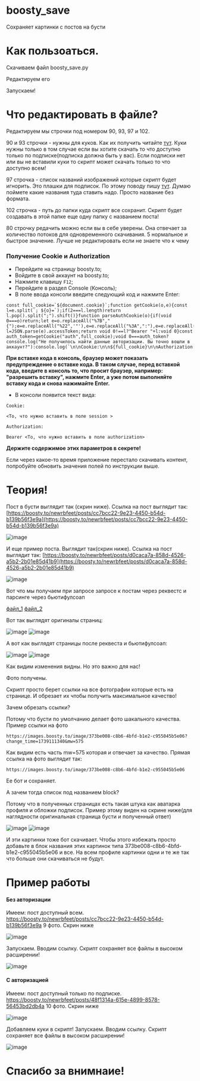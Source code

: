 # boosty_save
Сохраняет картинки с постов на бусти

# Как пользоаться.

Скачиваем файл boosty_save.py 

Редактируем его

Запускаем!

# Что редактировать в файле?

Редактируем мы строчки под номером 90, 93, 97 и 102. 

90 и 93 строчки - нужны для куков. Как их получить читайте [тут](#получение-cookie-и-authorization). Куки нужны только в том случае если вы хотите скачать то что доступно только по подписке(подписка должна быть у вас). Если подписки нет или вы не вставили куки то скрипт может скачать только то что доступно всем!

97 строчка - список названий изображений которые скрипт будет игнорить. Это плашки для подписок. По этому поводу пишу [тут](#теория). Думаю поймете какие названия туда ставить надо. Просто название без формата. 

102 строчка - путь до папки куда скрипт все сохранит. Скрипт будет создавать в этой папке еще одну папку с названием поста!

80 строчку редачить можно если вы в себе уверены. Она отвечает за количество потоков для одновременного скачивания. 5 нормальное и быстрое значение. Лучше не редактировать если не знаете что к чему


### Получение Cookie и Authorization

- Перейдите на страницу boosty.to;
- Войдите в свой аккаунт на boosty.to;
- Нажмите клавишу `F12`;
- Перейдите в раздел Console (Консоль);
- В поле ввода консоли введите следующий код и нажмите Enter:

```
const full_cookie=`${document.cookie}`;function getCookie(o,e){const l=e.split(`; ${o}=`);if(2===l.length)return l.pop().split(";").shift()}function parseAuthCookie(o){if(void 0===o)return;let e=o.replaceAll("%7B","{");e=e.replaceAll("%22",'"'),e=e.replaceAll("%3A",":"),e=e.replaceAll("%2C",","),e=e.replaceAll("%7D","}");let l=JSON.parse(e).accessToken;return void 0!==l?"Bearer "+l:void 0}const auth_token=getCookie("auth",full_cookie);void 0===auth_token?console.log("Не получилось найти данные авторизации. Вы точно вошли в аккаунт?"):console.log(`\n\nCookie:\n\n${full_cookie}\n\nAuthorization:\n\n${parseAuthCookie(auth_token)}\n\n`);
```
**При вставке кода в консоль, браузер может показать предупреждение о вставке кода. В таком случае, перед вставкой кода, введите в консоль то, что просит браузер, например: "разрешить вставку", нажмите Enter, а уже потом выполняйте вставку кода и снова нажимайте Enter.**

- В консоли появится текст вида:

```
Cookie:

<То, что нужно вставить в поле session >

Authorization:

Bearer <То, что нужно вставить в поле authorization>
```

  
**Держите содержимое этих параметров в секрете!**

Если через какое-то время приложение перестало скачивать контент, попробуйте обновить значения полей по инструкции выше.


# Теория!

Пост в бусти выглядит так (скрин ниже). Ссылка на пост выглядит так: [https://boosty.to/newrbfeet/posts/cc7bcc22-9e23-4450-b54d-b139b56f3e9a](https://boosty.to/newrbfeet/posts/cc7bcc22-9e23-4450-b54d-b139b56f3e9a) 

![image](theory/1.png)

И еще пример поста. Выглядит так(скрин ниже). Ссылка на пост выглядит так: [https://boosty.to/newrbfeet/posts/d0caca7a-858d-4526-a5b2-2b01e85d41b9](https://boosty.to/newrbfeet/posts/d0caca7a-858d-4526-a5b2-2b01e85d41b9)

![image](theory/2.png)


Вот что мы получаем при запросе запросе к постам через реквестс и парсинге через бьютифулсоап


[файл_1](https://github.com/hinaichigo-fox/boosty_save/blob/main/theory/АНОНС_ИДУТ_СЪЁМКИ.html) [файл_2](https://github.com/hinaichigo-fox/boosty_save/blob/main/theory/ХРОНИКИ_АССОЦИАЦИИ.html)

Вот так выглядят оригиналы страниц:

![image](theory/3.png) ![image](theory/4.png)


А вот как выглядят страницы после реквеста и бьютифулсоап:

![image](theory/5.png) ![image](theory/6.png)


Как видим изменения видны. Но это важно для нас!

Фото получены. 

Скрипт просто берет ссылки на все фотографии которые есть на странице. И обрезает их чтобы получить максимальное качество! 

Зачем обрезать ссылки? 

Потому что бусти по умолчанию делает фото шакального качества. Пример ссылки на фото 
```
https://images.boosty.to/image/373be008-c8b6-4bfd-b1e2-c955045b5e06?change_time=1739111340&mw=575 
```
Как видим есть часть mw=575 которая и отвечает за качество. Прямая ссылка на фото выглядит так:
```
https://images.boosty.to/image/373be008-c8b6-4bfd-b1e2-c955045b5e06
```
Ее бот и сохраняет.

А зачем тогда список под названием block?

Потому что в полученных страницах есть такая штука как аватарка профиля и обложки подписок. Пример этому виден на скрине ниже(для наглядности оригинальная страница бусти и полученный ответ)

![image](theory/7.png) ![image](theory/8.png)


И эти картинки тоже бот скачивает. Чтобы этого избежать просто добавьте в блок названия этих картинок типа 373be008-c8b6-4bfd-b1e2-c955045b5e06 и все. На всем профиле картинки одни и те же так что больше они скачиваться не будут. 

# Пример работы

#### Без авторизации 

Имеем: пост доступный всем. https://boosty.to/newrbfeet/posts/cc7bcc22-9e23-4450-b54d-b139b56f3e9a 9 фото. Скрин ниже

![image](theory/9.png)


Запускаем. Вводим ссылку. Скрипт сохраняет все файлы в высоком расширении!

![image](theory/10.png)



#### С авторизацией

Имеем: пост доступный только по подписке. https://boosty.to/newrbfeet/posts/48f1314a-615e-4899-8578-56453bd2db4a 10 фото. Скрин ниже

![image](theory/11.png)


Добавляем куки в скрипт! Запускаем. Вводим ссылку. Скрипт сохраняет все файлы в высоком расширении!

![image](theory/12.png)



# Спасибо за внимнаие!

